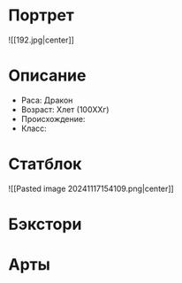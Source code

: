 # Портрет
![[192.jpg|center]]
# Описание
* Раса:  Дракон
* Возраст: Xлет (100XXг)
* Происхождение: 
* Класс: 
# Статблок
![[Pasted image 20241117154109.png|center]]


# Бэкстори

# Арты
